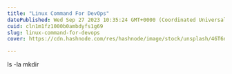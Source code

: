 ```yaml
---
title: "Linux Command For DevOps"
datePublished: Wed Sep 27 2023 10:35:24 GMT+0000 (Coordinated Universal Time)
cuid: cln1m1fz1000b0ambdyfs1g69
slug: linux-command-for-devops
cover: https://cdn.hashnode.com/res/hashnode/image/stock/unsplash/46T6nVjRc2w/upload/083f9d93840090654bc401de08cf1e35.jpeg

---
```


ls -la 
mkdir

